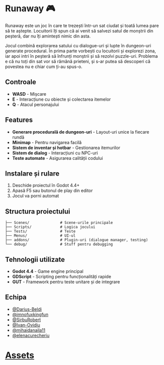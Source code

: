 # Runaway 🎮

Runaway este un joc în care te trezești într-un sat ciudat și toată lumea pare să te aștepte. Locuitorii îți spun că ai venit să salvezi satul de monștrii din peșteră, dar nu îți amintești nimic din asta.

Jocul combină explorarea satului cu dialogue-uri și lupte în dungeon-uri generate procedural. În prima parte vorbești cu locuitorii și explorezi zona, iar apoi intri în peșteră să înfrunți monștrii și să rezolvi puzzle-uri. Problema e că nu toți din sat vor să rămână prieteni, și s-ar putea să descoperi că povestea nu e chiar cum ți-au spus-o.

## Controale

- **WASD** - Mișcare
- **E** - Interacțiune cu obiecte și colectarea itemelor
- **Q** - Atacul personajului

## Features

- **Generare procedurală de dungeon-uri** - Layout-uri unice la fiecare rundă
- **Minimap** - Pentru navigarea facilă
- **Sistem de inventar și hotbar** - Gestionarea itemurilor
- **Sistem de dialog** - Interacțiuni cu NPC-uri
- **Teste automate** - Asigurarea calității codului

## Instalare și rulare

1. Deschide proiectul în Godot 4.4+
2. Apasă F5 sau butonul de play din editor
3. Jocul va porni automat

## Structura proiectului

```
├── Scenes/              # Scene-urile principale
├── Scripts/             # Logica jocului
├── Tests/               # Teste 
├── Menus/               # UI-ul
├── addons/              # Plugin-uri (dialogue manager, testing)
└── debug/               # Stuff pentru debugging
```

## Tehnologii utilizate

- **Godot 4.4** - Game engine principal
- **GDScript** - Scripting pentru funcționalități rapide
- **GUT** - Framework pentru teste unitare și de integrare

## Echipa

- [@Darius-Beldi](https://github.com/Darius-Beldi)
- [@imnofuxkingfun](https://github.com/imnofuxkingfun)
- [@SirbuRobert](https://github.com/SirbuRobert)
- [@Ivan-Ovidiu](https://github.com/Ivan-Ovidiu)
- [@mihaidanaila11](https://github.com/mihaidanaila11)
- [@elenacurecheriu](https://github.com/elenacurecheriu)


# [Assets](https://drive.google.com/drive/folders/1uw6KGl9DCcsgoNFjHLXfY_HOtzUkLvVX?usp=sharing)
